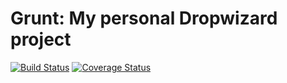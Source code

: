 Grunt: My personal Dropwizard project
=====================================

[![Build Status](https://travis-ci.org/DLR84/grunt.svg?branch=master)](https://travis-ci.org/DLR84/grunt) [![Coverage Status](https://coveralls.io/repos/DLR84/grunt/badge.svg?branch=master)](https://coveralls.io/r/DLR84/grunt?branch=master)